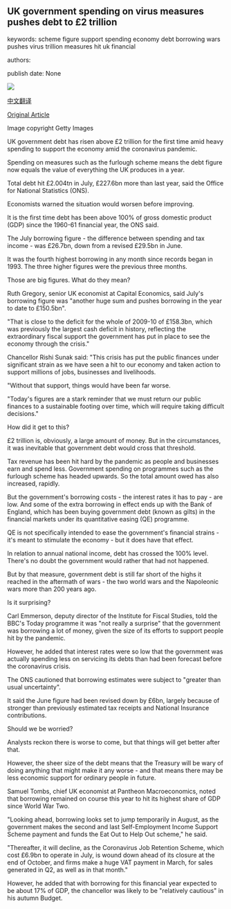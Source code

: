 ## UK government spending on virus measures pushes debt to £2 trillion

keywords: scheme figure support spending economy debt borrowing wars pushes virus trillion measures hit uk financial

authors: 

publish date: None

![](https://ichef.bbci.co.uk/news/1024/branded_news/15EC3/production/_113559798_shopreopeninggetty.jpg)

[中文翻译](UK%20government%20spending%20on%20virus%20measures%20pushes%20debt%20to%20%C2%A32%20trillion_zh.md)

[Original Article](https://www.bbc.com/news/business-53859299)

Image copyright Getty Images

UK government debt has risen above £2 trillion for the first time amid heavy spending to support the economy amid the coronavirus pandemic.

Spending on measures such as the furlough scheme means the debt figure now equals the value of everything the UK produces in a year.

Total debt hit £2.004tn in July, £227.6bn more than last year, said the Office for National Statistics (ONS).

Economists warned the situation would worsen before improving.

It is the first time debt has been above 100% of gross domestic product (GDP) since the 1960-61 financial year, the ONS said.

The July borrowing figure - the difference between spending and tax income - was £26.7bn, down from a revised £29.5bn in June.

It was the fourth highest borrowing in any month since records began in 1993. The three higher figures were the previous three months.

Those are big figures. What do they mean?

Ruth Gregory, senior UK economist at Capital Economics, said July's borrowing figure was "another huge sum and pushes borrowing in the year to date to £150.5bn".

"That is close to the deficit for the whole of 2009-10 of £158.3bn, which was previously the largest cash deficit in history, reflecting the extraordinary fiscal support the government has put in place to see the economy through the crisis."

Chancellor Rishi Sunak said: "This crisis has put the public finances under significant strain as we have seen a hit to our economy and taken action to support millions of jobs, businesses and livelihoods.

"Without that support, things would have been far worse.

"Today's figures are a stark reminder that we must return our public finances to a sustainable footing over time, which will require taking difficult decisions."

How did it get to this?

£2 trillion is, obviously, a large amount of money. But in the circumstances, it was inevitable that government debt would cross that threshold.

Tax revenue has been hit hard by the pandemic as people and businesses earn and spend less. Government spending on programmes such as the furlough scheme has headed upwards. So the total amount owed has also increased, rapidly.

But the government's borrowing costs - the interest rates it has to pay - are low. And some of the extra borrowing in effect ends up with the Bank of England, which has been buying government debt (known as gilts) in the financial markets under its quantitative easing (QE) programme.

QE is not specifically intended to ease the government's financial strains - it's meant to stimulate the economy - but it does have that effect.

In relation to annual national income, debt has crossed the 100% level. There's no doubt the government would rather that had not happened.

But by that measure, government debt is still far short of the highs it reached in the aftermath of wars - the two world wars and the Napoleonic wars more than 200 years ago.

Is it surprising?

Carl Emmerson, deputy director of the Institute for Fiscal Studies, told the BBC's Today programme it was "not really a surprise" that the government was borrowing a lot of money, given the size of its efforts to support people hit by the pandemic.

However, he added that interest rates were so low that the government was actually spending less on servicing its debts than had been forecast before the coronavirus crisis.

The ONS cautioned that borrowing estimates were subject to "greater than usual uncertainty".

It said the June figure had been revised down by £6bn, largely because of stronger than previously estimated tax receipts and National Insurance contributions.

Should we be worried?

Analysts reckon there is worse to come, but that things will get better after that.

However, the sheer size of the debt means that the Treasury will be wary of doing anything that might make it any worse - and that means there may be less economic support for ordinary people in future.

Samuel Tombs, chief UK economist at Pantheon Macroeconomics, noted that borrowing remained on course this year to hit its highest share of GDP since World War Two.

"Looking ahead, borrowing looks set to jump temporarily in August, as the government makes the second and last Self-Employment Income Support Scheme payment and funds the Eat Out to Help Out scheme," he said.

"Thereafter, it will decline, as the Coronavirus Job Retention Scheme, which cost £6.9bn to operate in July, is wound down ahead of its closure at the end of October, and firms make a huge VAT payment in March, for sales generated in Q2, as well as in that month."

However, he added that with borrowing for this financial year expected to be about 17% of GDP, the chancellor was likely to be "relatively cautious" in his autumn Budget.